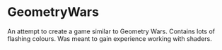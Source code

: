 GeometryWars
============
An attempt to create a game similar to Geometry Wars. Contains lots of flashing colours. Was meant to gain experience
working with shaders.
